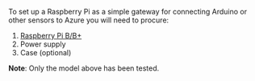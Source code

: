To set up a Raspberry Pi as a simple gateway for connecting Arduino or other sensors to Azure you will need to procure:

1. [Raspberry Pi B/B+](http://www.raspberrypi.org/products/model-b-plus/)
2. Power supply
3. Case (optional)

**Note**: Only the model above has been tested. 